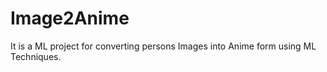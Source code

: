 # Image2Anime
It is a ML project for converting persons Images into Anime form using ML Techniques.
